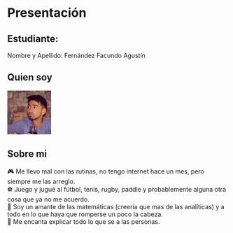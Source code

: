 # Presentación

## Estudiante:  
Nombre y Apellido: Fernández Facundo Agustín    
## Quien soy  
![mi foto](mifoto.png)  
## Sobre mi  
🎮 Me llevo mal con las rutinas, no tengo internet hace un mes, pero siempre me las arreglo.  
⚽️ Juego y jugué al fútbol, tenis, rugby, paddle y probablemente alguna otra cosa que ya no me acuerdo.  
📐 Soy un amante de las matemáticas (creería que mas de las analíticas) y a todo en lo que haya que romperse un poco la cabeza.  
📙 Me encanta explicar todo lo que se a las personas.  


